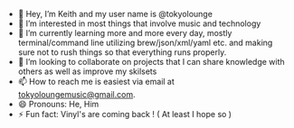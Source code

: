 - 👋 Hey, I’m Keith and my user name is @tokyolounge
- 👀 I’m interested in most things that involve music and technology
- 🌱 I’m currently learning more and more every day, mostly terminal/command line utilizing brew/json/xml/yaml etc. and making sure not to rush things so that everything runs properly.
- 💞️ I’m looking to collaborate on projects that I can share knowledge with others as well as improve my skilsets
- 📫 How to reach me is easiest via email at tokyoloungemusic@gmail.com.
- 😄 Pronouns: He, Him
- ⚡ Fun fact: Vinyl's are coming back ! ( At least I hope so )

<!---
tokyolounge/tokyolounge is a ✨ special ✨ repository because its `README.md` (this file) appears on your GitHub profile.
You can click the Preview link to take a look at your changes.
--->
